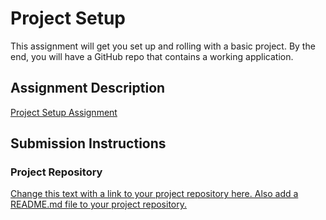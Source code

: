 # Project Setup
This assignment will get you set up and rolling with a basic project. By the end, you will have a GitHub repo that contains a working application.

## Assignment Description
[Project Setup Assignment](https://education.launchcode.org/liftoff/modules/assignments/project-setup)

## Submission Instructions

### Project Repository
[Change this text with a link to your project repository here. Also add a README.md file to your project repository.](https://github.com/alexrod1912/GardenTracker)
